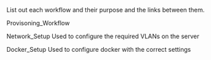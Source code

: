 List out each workflow and their purpose and the links between them.

Provisoning_Workflow

Network_Setup
    Used to configure the required VLANs on the server

Docker_Setup
    Used to configure docker with the correct settings